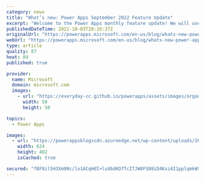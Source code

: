 ```yaml
---
category: news
title: "What’s new: Power Apps September 2022 Feature Update"
excerpt: "Welcome to the Power Apps monthly feature update! We will use this blog to share a summary of product, community, and learning updates from throughout the month so you can access it in one easy place. A variety of new and highly anticipated features are now available which we are very excited to share."
publishedDateTime: 2022-10-03T20:16:37Z
originalUrl: "https://powerapps.microsoft.com/en-us/blog/whats-new-power-apps-september-2022-feature-update/"
webUrl: "https://powerapps.microsoft.com/en-us/blog/whats-new-power-apps-september-2022-feature-update/"
type: article
quality: 87
heat: 89
published: true

provider:
  name: Microsoft
  domain: microsoft.com
  images:
    - url: "https://everyday-cc.github.io/powerapps/assets/images/organizations/microsoft.com-50x50.jpg"
      width: 50
      height: 50

topics:
  - Power Apps

images:
  - url: "https://powerappsblogscdn.azureedge.net/wp-content/uploads/2022/10/SharePointImage.png"
    width: 624
    height: 402
    isCached: true

secured: "fBF8ilSH3Xm9Nc/lo1ACqHdI+luX6dKOfTcITJW8FS08iD4Ksi4I1pplqmkWSn2QKYxK9h3Q8T0g5dw7rG5LbUIbi0alDz30LlPcbI2AykfzlrhWE3o1KpzywC8tA7dAEuj+6Pue6KuoPt5rz0mn1LjK653GS+haIsYgfcWADWGPIpwS9lGAc/S8RGAAzC4Xv+CIQI6QngcK0BCQyJH136ZM+aJ4D2YyefdnTsWw0orjj8HiyWBvHIIsO2hDr+W9gwQZaRkErkT4PLh0WqG4jHgHDfX1xS7OENFQGCazu2inAiAyxf8m3okvHvsl8nNL91/3SlTnhF0GR5FjPNSR7+uVIgaRwpgD5p2T90qgCU8=;waqfDb1kT53G5xQsHfEtNQ=="
---
```


